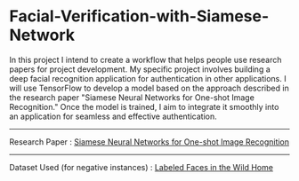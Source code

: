 # Facial-Verification-with-Siamese-Network

In this project I intend to create a workflow that helps people use research papers for project development. My specific project involves building a deep facial recognition application for authentication in other applications. I will use TensorFlow to develop a model based on the approach described in the research paper "Siamese Neural Networks for One-shot Image Recognition." Once the model is trained, I aim to integrate it smoothly into an application for seamless and effective authentication.

---

Research Paper : [Siamese Neural Networks for One-shot Image Recognition
](https://www.cs.cmu.edu/~rsalakhu/papers/oneshot1.pdf)

---

Dataset Used (for negative instances) : [Labeled Faces in the Wild Home](http://vis-www.cs.umass.edu/lfw/)
